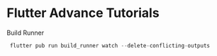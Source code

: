 # Flutter Advance Tutorials

Build Runner

 ```dart  
  flutter pub run build_runner watch --delete-conflicting-outputs
  ```

```javascripts

```